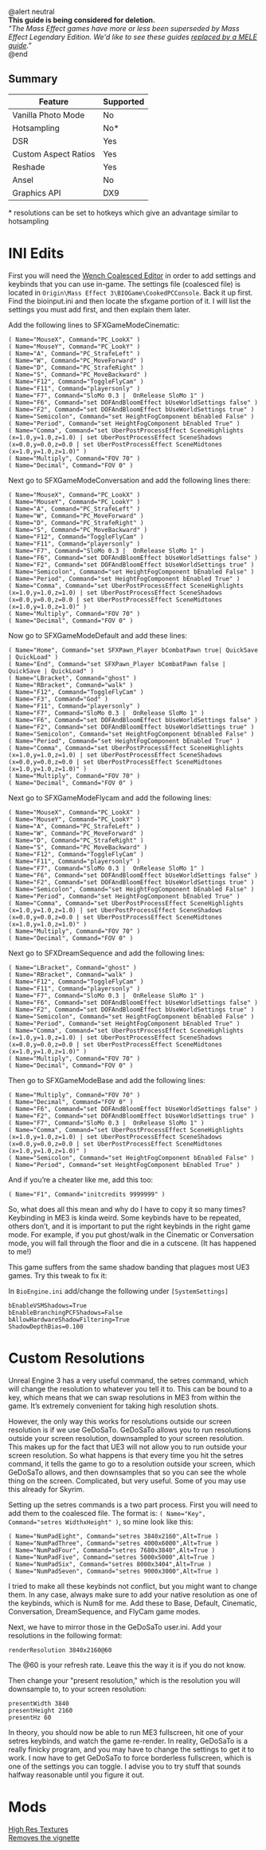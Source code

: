 @alert neutral  
**This guide is being considered for deletion.**  
*"The Mass Effect games have more or less been superseded by Mass Effect Legendary Edition. We'd like to see these guides [replaced by a MELE guide](https://github.com/framedsc/Sitesource/issues/92)."*  
@end

## Summary

Feature | Supported
--|--
Vanilla Photo Mode | No
Hotsampling | No*
DSR | Yes
Custom Aspect Ratios | Yes
Reshade | Yes 
Ansel | No
Graphics API | DX9

\* resolutions can be set to hotkeys which give an advantage similar to hotsampling

INI Edits
==========================================================
First you will need the [Wench Coalesced Editor](https://www.nexusmods.com/masseffect3/mods/76) in order to add settings and keybinds that you can use in-game. The settings file (coalesced file) is located in `Origin\Mass Effect 3\BIOGame\CookedPCConsole`. Back it up first. Find the bioinput.ini and then locate the sfxgame portion of it. I will list the settings you must add first, and then explain them later.

Add the following lines to SFXGameModeCinematic:

```
( Name="MouseX", Command="PC_LookX" )
( Name="MouseY", Command="PC_LookY" ) 
( Name="A", Command="PC_StrafeLeft" ) 
( Name="W", Command="PC_MoveForward" ) 
( Name="D", Command="PC_StrafeRight" ) 
( Name="S", Command="PC_MoveBackward" ) 
( Name="F12", Command="ToggleFlyCam" ) 
( Name="F11", Command="playersonly" ) 
( Name="F7", Command="SloMo 0.3 |  OnRelease SloMo 1" ) 
( Name="F6", Command="set DOFAndBloomEffect bUseWorldSettings false" ) 
( Name="F2", Command="set DOFAndBloomEffect bUseWorldSettings true" ) 
( Name="Semicolon", Command="set HeightFogComponent bEnabled False" ) ( Name="Period", Command="set HeightFogComponent bEnabled True" ) 
( Name="Comma", Command="set UberPostProcessEffect SceneHighlights (x=1.0,y=1.0,z=1.0) | set UberPostProcessEffect SceneShadows (x=0.0,y=0.0,z=0.0 | set UberPostProcessEffect SceneMidtones (x=1.0,y=1.0,z=1.0)" ) 
( Name="Multiply", Command="FOV 70" )
( Name="Decimal", Command="FOV 0" )
```

Next go to SFXGameModeConversation and add the following lines there:

```
( Name="MouseX", Command="PC_LookX" )
( Name="MouseY", Command="PC_LookY" ) 
( Name="A", Command="PC_StrafeLeft" ) 
( Name="W", Command="PC_MoveForward" ) 
( Name="D", Command="PC_StrafeRight" ) 
( Name="S", Command="PC_MoveBackward" ) 
( Name="F12", Command="ToggleFlyCam" ) 
( Name="F11", Command="playersonly" ) 
( Name="F7", Command="SloMo 0.3 |  OnRelease SloMo 1" ) 
( Name="F6", Command="set DOFAndBloomEffect bUseWorldSettings false" ) 
( Name="F2", Command="set DOFAndBloomEffect bUseWorldSettings true" ) 
( Name="Semicolon", Command="set HeightFogComponent bEnabled False" ) 
( Name="Period", Command="set HeightFogComponent bEnabled True" ) 
( Name="Comma", Command="set UberPostProcessEffect SceneHighlights (x=1.0,y=1.0,z=1.0) | set UberPostProcessEffect SceneShadows (x=0.0,y=0.0,z=0.0 | set UberPostProcessEffect SceneMidtones (x=1.0,y=1.0,z=1.0)" )
( Name="Multiply", Command="FOV 70" )
( Name="Decimal", Command="FOV 0" )
```

Now go to SFXGameModeDefault and add these lines:

```
( Name="Home", Command="set SFXPawn_Player bCombatPawn true| QuickSave | QuickLoad" )
( Name="End", Command="set SFXPawn_Player bCombatPawn false | QuickSave | QuickLoad" )
( Name="LBracket", Command="ghost" ) 
( Name="RBracket", Command="walk" ) 
( Name="F12", Command="ToggleFlyCam" ) 
( Name="F3", Command="God" ) 
( Name="F11", Command="playersonly" ) 
( Name="F7", Command="SloMo 0.3 |  OnRelease SloMo 1" )
( Name="F6", Command="set DOFAndBloomEffect bUseWorldSettings false" ) 
( Name="F2", Command="set DOFAndBloomEffect bUseWorldSettings true" ) 
( Name="Semicolon", Command="set HeightFogComponent bEnabled False" ) 
( Name="Period", Command="set HeightFogComponent bEnabled True" ) 
( Name="Comma", Command="set UberPostProcessEffect SceneHighlights (x=1.0,y=1.0,z=1.0) | set UberPostProcessEffect SceneShadows (x=0.0,y=0.0,z=0.0 | set UberPostProcessEffect SceneMidtones (x=1.0,y=1.0,z=1.0)" ) 
( Name="Multiply", Command="FOV 70" )
( Name="Decimal", Command="FOV 0" )
```

Next go to SFXGameModeFlycam and add the following lines:

```
( Name="MouseX", Command="PC_LookX" )
( Name="MouseY", Command="PC_LookY" )
( Name="A", Command="PC_StrafeLeft" )
( Name="W", Command="PC_MoveForward" )
( Name="D", Command="PC_StrafeRight" )
( Name="S", Command="PC_MoveBackward" )
( Name="F12", Command="ToggleFlyCam" )  
( Name="F11", Command="playersonly" ) 
( Name="F7", Command="SloMo 0.3 |  OnRelease SloMo 1" )
( Name="F6", Command="set DOFAndBloomEffect bUseWorldSettings false" ) 
( Name="F2", Command="set DOFAndBloomEffect bUseWorldSettings true" ) 
( Name="Semicolon", Command="set HeightFogComponent bEnabled False" ) 
( Name="Period", Command="set HeightFogComponent bEnabled True" ) 
( Name="Comma", Command="set UberPostProcessEffect SceneHighlights (x=1.0,y=1.0,z=1.0) | set UberPostProcessEffect SceneShadows (x=0.0,y=0.0,z=0.0 | set UberPostProcessEffect SceneMidtones (x=1.0,y=1.0,z=1.0)" ) 
( Name="Multiply", Command="FOV 70" )
( Name="Decimal", Command="FOV 0" )
```

Next go to SFXDreamSequence and add the following lines:

```
( Name="LBracket", Command="ghost" ) 
( Name="RBracket", Command="walk" ) 
( Name="F12", Command="ToggleFlyCam" ) 
( Name="F11", Command="playersonly" ) 
( Name="F7", Command="SloMo 0.3 |  OnRelease SloMo 1" )
( Name="F6", Command="set DOFAndBloomEffect bUseWorldSettings false" ) 
( Name="F2", Command="set DOFAndBloomEffect bUseWorldSettings true" ) 
( Name="Semicolon", Command="set HeightFogComponent bEnabled False" ) 
( Name="Period", Command="set HeightFogComponent bEnabled True" ) 
( Name="Comma", Command="set UberPostProcessEffect SceneHighlights (x=1.0,y=1.0,z=1.0) | set UberPostProcessEffect SceneShadows (x=0.0,y=0.0,z=0.0 | set UberPostProcessEffect SceneMidtones (x=1.0,y=1.0,z=1.0)" ) 
( Name="Multiply", Command="FOV 70" )
( Name="Decimal", Command="FOV 0" )
```

Then go to SFXGameModeBase and add the following lines:

```
( Name="Multiply", Command="FOV 70" ) 
( Name="Decimal", Command="FOV 0" ) 
( Name="F6", Command="set DOFAndBloomEffect bUseWorldSettings false" ) 
( Name="F2", Command="set DOFAndBloomEffect bUseWorldSettings true" ) 
( Name="F7", Command="SloMo 0.3 |  OnRelease SloMo 1" )
( Name="Comma", Command="set UberPostProcessEffect SceneHighlights (x=1.0,y=1.0,z=1.0) | set UberPostProcessEffect SceneShadows (x=0.0,y=0.0,z=0.0 | set UberPostProcessEffect SceneMidtones (x=1.0,y=1.0,z=1.0)" ) 
( Name="Semicolon", Command="set HeightFogComponent bEnabled False" ) 
( Name="Period", Command="set HeightFogComponent bEnabled True" )
```

And if you’re a cheater like me, add this too:

```
( Name="F1", Command="initcredits 9999999" )
```

So, what does all this mean and why do I have to copy it so many times? Keybinding in ME3 is kinda weird. Some keybinds have to be repeated, others don’t, and it is important to put the right keybinds in the right game mode. For example, if you put ghost/walk in the Cinematic or Conversation mode, you will fall through the floor and die in a cutscene. (It has happened to me!) 

This game suffers from the same shadow banding that plagues most UE3 games. Try this tweak to fix it:

In `BioEngine.ini` add/change the following under `[SystemSettings]`
```
bEnableVSMShadows=True
bEnableBranchingPCFShadows=False
bAllowHardwareShadowFiltering=True
ShadowDepthBias=0.100
```

Custom Resolutions
==========================================================
Unreal Engine 3 has a very useful command, the setres command, which will change the resolution to whatever you tell it to. This can be bound to a key, which means that we can swap resolutions in ME3 from within the game. It’s extremely convenient for taking high resolution shots.

However, the only way this works for resolutions outside our screen resolution is if we use GeDoSaTo. GeDoSaTo allows you to run resolutions outside your screen resolution, downsampled to your screen resolution. This makes up for the fact that UE3 will not allow you to run outside your screen resolution. So what happens is that every time you hit the setres command, it tells the game to go to a resolution outside your screen, which GeDoSaTo allows, and then downsamples that so you can see the whole thing on the screen. Complicated, but very useful. Some of you may use this already for Skyrim.

Setting up the setres commands is a two part process. First you will need to add them to the coalesced file. The format is: `( Name="Key", Command="setres WidthxHeight" )`, so mine look like this:

```
( Name="NumPadEight", Command="setres 3840x2160",Alt=True ) 
( Name="NumPadThree", Command="setres 4000x6000",Alt=True ) 
( Name="NumPadFour", Command="setres 7680x3840",Alt=True ) 
( Name="NumPadFive", Command="setres 5000x5000",Alt=True ) 
( Name="NumPadSix", Command="setres 8000x3404",Alt=True )
( Name="NumPadSeven", Command="setres 9000x3000",Alt=True )
```

I tried to make all these keybinds not conflict, but you might want to change them. In any case, always make sure to add your native resolution as one of the keybinds, which is Num8 for me. Add these to Base, Default, Cinematic, Conversation, DreamSequence, and FlyCam game modes.

Next, we have to mirror those in the GeDoSaTo user.ini. Add your resolutions in the following format:

```
renderResolution 3840x2160@60 
```

The @60 is your refresh rate. Leave this the way it is if you do not know.

Then change your "present resolution," which is the resolution you will downsample to, to your screen resolution:
```
presentWidth 3840 
presentHeight 2160 
presentHz 60
```

In theory, you should now be able to run ME3 fullscreen, hit one of your setres keybinds, and watch the game re-render. In reality, GeDoSaTo is a really finicky program, and you may have to change the settings to get it to work. I now have to get GeDoSaTo to force borderless fullscreen, which is one of the settings you can toggle. I advise you to try stuff that sounds halfway reasonable until you figure it out. 


Mods
==========================================================
[High Res Textures](https://www.nexusmods.com/masseffect3/mods/363)  
[Removes the vignette](https://www.nexusmods.com/masseffect3/mods/523)

